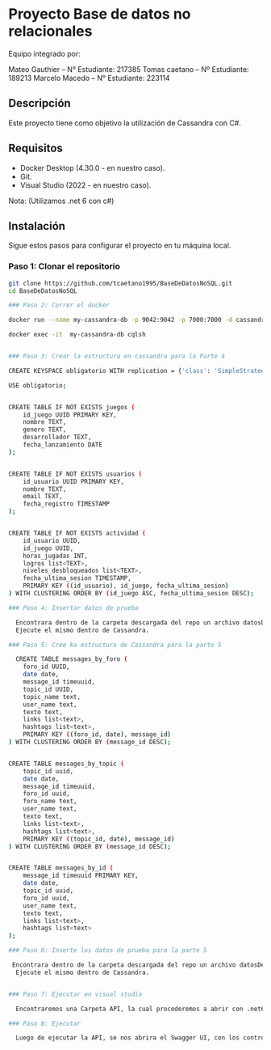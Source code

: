 # Proyecto Base de datos no relacionales

Equipo integrado por: 

Mateo Gauthier – N° Estudiante: 217385
Tomas caetano –  Nº Estudiante: 189213
Marcelo Macedo – N° Estudiante: 223114 

## Descripción

Este proyecto tiene como objetivo la utilización de Cassandra con C#.

## Requisitos

- Docker Desktop (4.30.0 - en nuestro caso).
- Git.
- Visual Studio (2022 - en nuestro caso).

Nota: (Utilizamos .net 6 con c#)


## Instalación

Sigue estos pasos para configurar el proyecto en tu máquina local.

### Paso 1: Clonar el repositorio

```bash
git clone https://github.com/tcaetano1995/BaseDeDatosNoSQL.git
cd BaseDeDatosNoSQL

### Paso 2: Correr el docker

docker run --name my-cassandra-db -p 9042:9042 -p 7000:7000 -d cassandra:latest

docker exec -it  my-cassandra-db cqlsh


### Paso 3: Crear la estructura en cassandra para la Parte 4

CREATE KEYSPACE obligatorio WITH replication = {'class': 'SimpleStrategy', 'replication_factor' : 1};

USE obligatorio;


CREATE TABLE IF NOT EXISTS juegos (
    id_juego UUID PRIMARY KEY,
    nombre TEXT,
    genero TEXT,
    desarrollador TEXT,
    fecha_lanzamiento DATE
);


CREATE TABLE IF NOT EXISTS usuarios (
    id_usuario UUID PRIMARY KEY,
    nombre TEXT,
    email TEXT,
    fecha_registro TIMESTAMP
);


CREATE TABLE IF NOT EXISTS actividad (
    id_usuario UUID,
    id_juego UUID,
    horas_jugadas INT,
    logros list<TEXT>,
    niveles_desbloqueados list<TEXT>,
    fecha_ultima_sesion TIMESTAMP,
    PRIMARY KEY ((id_usuario), id_juego, fecha_ultima_sesion)
) WITH CLUSTERING ORDER BY (id_juego ASC, fecha_ultima_sesion DESC);

### Paso 4: Insertar datos de prueba

  Encontrara dentro de la carpeta descargada del repo un archivo datosDePruebaSec4.txt
  Ejecute el mismo dentro de Cassandra.

### Paso 5: Cree ka estructura de Cassandra para la parte 5

  CREATE TABLE messages_by_foro (
    foro_id UUID,
    date date,
    message_id timeuuid,
    topic_id UUID,
    topic_name text,
    user_name text,
    texto text,
    links list<text>,
    hashtags list<text>,
    PRIMARY KEY ((foro_id, date), message_id)
) WITH CLUSTERING ORDER BY (message_id DESC);


CREATE TABLE messages_by_topic (
    topic_id uuid, 
    date date, 
    message_id timeuuid,
    foro_id uuid, 
    foro_name text,  
    user_name text, 
    texto text, 
    links list<text>, 
    hashtags list<text>, 
    PRIMARY KEY ((topic_id, date), message_id)
) WITH CLUSTERING ORDER BY (message_id DESC);


CREATE TABLE messages_by_id (
    message_id timeuuid PRIMARY KEY, 
    date date, 
    topic_id uuid, 
    foro_id uuid, 
    user_name text, 
    texto text, 
    links list<text>, 
    hashtags list<text>
);

### Paso 6: Inserte los datos de prueba para la parte 5

 Encontrara dentro de la carpeta descargada del repo un archivo datosDePruebaSec5.txt
  Ejecute el mismo dentro de Cassandra.


### Paso 7: Ejecutar en visual studio

  Encontraremos una Carpeta API, la cual procederemos a abrir con .net6, no es necesario configurar nada, simplemente al darle File>Open Project > Seleccionamos dentro de API la solución.

### Paso 8: Ejecutar

  Luego de ejecutar la API, se nos abrira el Swagger UI, con los controllers de Actividades y de Foro.
